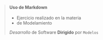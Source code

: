 <blockquote>
  <h4>Uso de Markdown</h4>

  <ul>
    <li>Ejercicio realizado en la materia</li>
    <li>de Modelamiento</li>
  </ul>

  <p><em>Desarrollo</em> de Software <strong>Dirigido</strong> por <code>Modelos</code></p>
</blockquote>